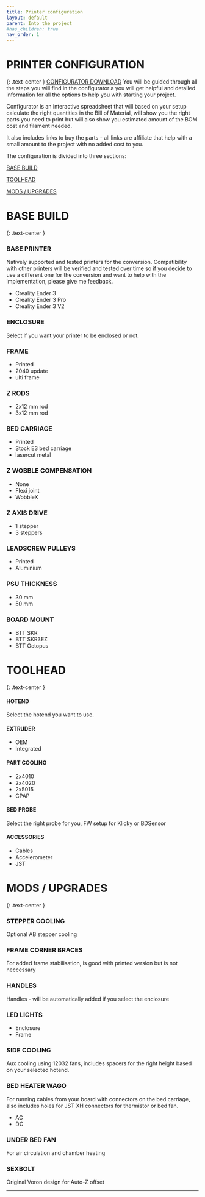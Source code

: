 ```yaml
---
title: Printer configuration
layout: default
parent: Into the project
#has_children: true
nav_order: 1
---
```


# PRINTER CONFIGURATION
{: .text-center }
[CONFIGURATOR DOWNLOAD]
You will be guided through all the steps you will find in the configurator a you will get helpful and detailed information for all the options to help you with starting your project.

Configurator is an interactive spreadsheet that will based on your setup calculate the right quantities in the Bill of Material, will show you the right parts you need to print but will also show you estimated amount of the BOM cost and filament needed.

It also includes links to buy the parts - all links are affiliate that help with a small amount to the project with no added cost to you.

The configuration is divided into three sections:

[BASE BUILD]

[TOOLHEAD]

[MODS / UPGRADES]

# BASE BUILD
{: .text-center }

### BASE PRINTER
Natively supported and tested printers for the conversion. Compatibility with other printers will be verified and tested over time so if you decide to use a different one for the conversion and want to help with the implementation, please give me feedback.
- Creality Ender 3
- Creality Ender 3 Pro
- Creality Ender 3 V2

### ENCLOSURE
Select if you want your printer to be enclosed or not.

### FRAME
- Printed
- 2040 update
- ulti frame

### Z RODS
- 2x12 mm rod
- 3x12 mm rod

### BED CARRIAGE
- Printed
- Stock E3 bed carriage
- lasercut metal

### Z WOBBLE COMPENSATION
- None
- Flexi joint
- WobbleX

### Z AXIS DRIVE
- 1 stepper
- 3 steppers

### LEADSCREW PULLEYS
- Printed
- Aluminium

### PSU THICKNESS
- 30 mm
- 50 mm

### BOARD MOUNT
- BTT SKR
- BTT SKR3EZ
- BTT Octopus

# TOOLHEAD
{: .text-center }

#### HOTEND
Select the hotend you want to use.

#### EXTRUDER
- OEM
- Integrated

#### PART COOLING
- 2x4010
- 2x4020
- 2x5015
- CPAP

#### BED PROBE
Select the right probe for you, FW setup for Klicky or BDSensor

#### ACCESSORIES
- Cables
- Accelerometer
- JST

# MODS / UPGRADES
{: .text-center }

### STEPPER COOLING
Optional AB stepper cooling

### FRAME CORNER BRACES
For added frame stabilisation, is good with printed version but is not neccessary

### HANDLES
Handles - will be automatically added if you select the enclosure

### LED LIGHTS
- Enclosure
- Frame

### SIDE COOLING
Aux cooling using 12032 fans, includes spacers for the right height based on your selected hotend.

### BED HEATER WAGO
For running cables from your board with connectors on the bed carriage, also includes holes for JST XH connectors for thermistor or bed fan.
- AC
- DC

### UNDER BED FAN
For air circulation and chamber heating

### SEXBOLT
Original Voron design for Auto-Z offset

---
[CONFIGURATOR DOWNLOAD]: LINK
[BASE BUILD]: https://rh3d.github.io/E3NG_docs/configure.html#base-build
[TOOLHEAD]: https://rh3d.github.io/E3NG_docs/configure.html#toolhead
[MODS / UPGRADES]: https://rh3d.github.io/E3NG_docs/configure.html#mods--upgrades
